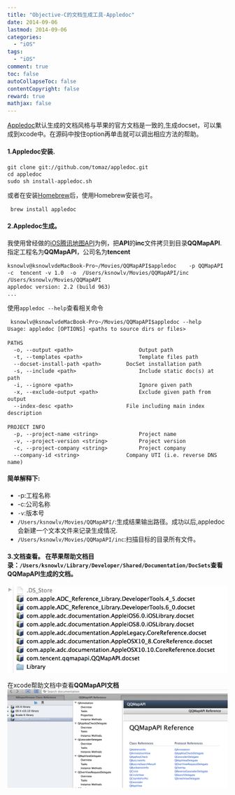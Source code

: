 ```yaml
---
title: "Objective-C的文档生成工具-Appledoc"
date: 2014-09-06
lastmod: 2014-09-06
categories:
  - "iOS"
tags:
  - "iOS"
comment: true
toc: false
autoCollapseToc: false
contentCopyright: false
reward: true
mathjax: false
---
```

[Appledoc](https://github.com/tomaz/appledoc)默认生成的文档风格与苹果的官方文档是一致的,生成docset，可以集成到xcode中。在源码中按住option再单击就可以调出相应方法的帮助。


#### 1.Appledoc安装.
    git clone git://github.com/tomaz/appledoc.git
    cd appledoc
    sudo sh install-appledoc.sh
    
 或者在安装[Homebrew](http://brew.sh)后，使用Homebrew安装也可。
     
     brew install appledoc
     
#### 2.Appledoc生成。
我使用曾经做的[iOS腾讯地图API](http://open.map.qq.com/ios_v1/index.html)为例，把**API**的**inc**文件拷贝到目录**QQMapAPI**.指定工程名为**QQMapAPI**，公司名为**tencent**

    ksnowlv@ksnowlvdeMacBook-Pro~/Movies/QQMapAPI$appledoc    -p QQMapAPI -c  tencent -v 1.0  -o  /Users/ksnowlv/Movies/QQMapAPI/inc  /Users/ksnowlv/Movies/QQMapAPI
    appledoc version: 2.2 (build 963)
    ...
  
 使用`appledoc --help`查看相关命令
 
     ksnowlv@ksnowlvdeMacBook-Pro~/Movies/QQMapAPI$appledoc --help
    Usage: appledoc [OPTIONS] <paths to source dirs or files>

    PATHS
      -o, --output <path>                     Output path
      -t, --templates <path>                  Template files path
      --docset-install-path <path>        DocSet installation path
      -s, --include <path>                    Include static doc(s) at path
      -i, --ignore <path>                     Ignore given path
      -x, --exclude-output <path>             Exclude given path from output
      --index-desc <path>                 File including main index description

    PROJECT INFO
      -p, --project-name <string>             Project name
      -v, --project-version <string>          Project version
      -c, --project-company <string>          Project company
      --company-id <string>               Company UTI (i.e. reverse DNS name)
   
    
#### 简单解释下:
* -p:工程名称
* -c:公司名称
* `-v`:版本号
* `/Users/ksnowlv/Movies/QQMapAPI/`:生成结果输出路径。成功以后,appledoc会新建一个文本文件来记录生成情况.
* `/Users/ksnowlv/Movies/QQMapAPI/inc`:扫描目标的目录所有文件。

#### 3.文档查看。   在苹果帮助文档目录：`/Users/ksnowlv/Library/Developer/Shared/Documentation/DocSets`查看**QQMapAPI**生成的文档。
   ![image](/images/post/2014-09-06-objective-c-de-wen-dang-sheng-cheng-gong-ju-appledoc/qqmapapi_path.png)
   
   在xcode帮助文档中查看**QQMapAPI文档**
   ![image](/images/post/2014-09-06-objective-c-de-wen-dang-sheng-cheng-gong-ju-appledoc/qqmapapi_in_xcode_help.png)
   
